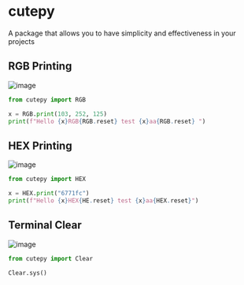 # cutepy
A package that allows you to have simplicity and effectiveness in your projects


## RGB Printing

![image](https://user-images.githubusercontent.com/123122904/234284609-44688659-b1cf-4e98-ad3e-fecd72f91b23.png)

```py
from cutepy import RGB

x = RGB.print(103, 252, 125)
print(f"Hello {x}RGB{RGB.reset} test {x}aa{RGB.reset} ")
```

## HEX Printing

![image](https://user-images.githubusercontent.com/123122904/234285095-a18f1329-6ca0-4405-b237-a0a5a1311881.png)

```py
from cutepy import HEX

x = HEX.print("6771fc")
print(f"Hello {x}HEX{HE.reset} test {x}aa{HEX.reset}")
```


## Terminal Clear

![image](https://user-images.githubusercontent.com/123122904/234285579-2baccc66-e3e5-4ae8-976f-888f06f1c22d.png)

```py
from cutepy import Clear

Clear.sys()
```